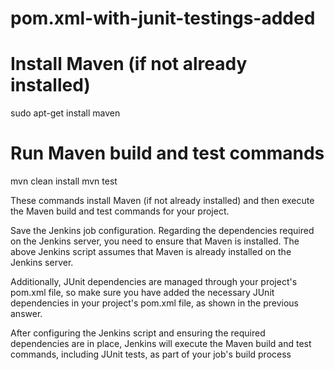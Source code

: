 # pom.xml-with-junit-testings-added

# Install Maven (if not already installed)
sudo apt-get install maven

# Run Maven build and test commands
mvn clean install
mvn test


These commands install Maven (if not already installed) and then execute the Maven build and test commands for your project.


Save the Jenkins job configuration.
Regarding the dependencies required on the Jenkins server, you need to ensure that Maven is installed. The above Jenkins script assumes that Maven is already installed on the Jenkins server.


Additionally, JUnit dependencies are managed through your project's pom.xml file, so make sure you have added the necessary JUnit dependencies in your project's pom.xml file, as shown in the previous answer.


After configuring the Jenkins script and ensuring the required dependencies are in place, Jenkins will execute the Maven build and test commands, including JUnit tests, as part of your job's build process
